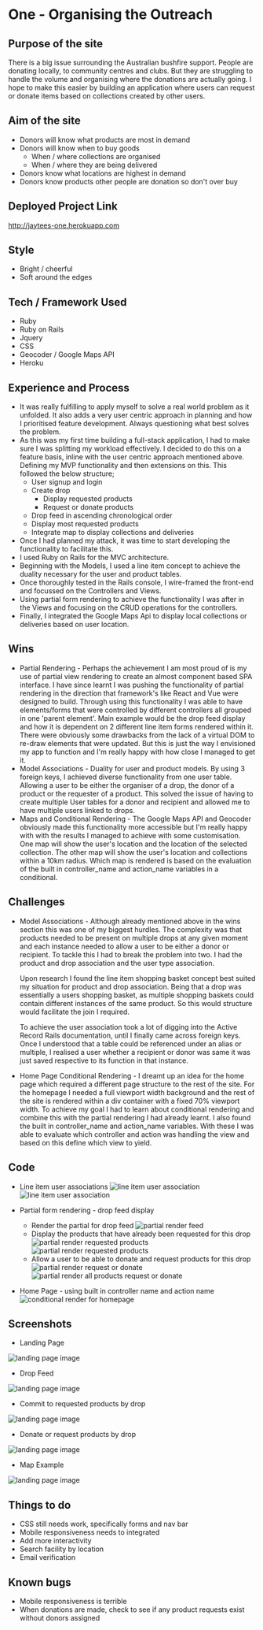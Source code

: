 # One - Organising the Outreach

## Purpose of the site

There is a big issue surrounding the Australian bushfire support. People are donating locally, to community centres and clubs. But they are struggling to handle the volume and organising where the donations are actually going. I hope to make this easier by building an application where users can request or donate items based on collections created by other users.

## Aim of the site

- Donors will know what products are most in demand
- Donors will know when to buy goods
  - When / where collections are organised
  - When / where they are being delivered
- Donors know what locations are highest in demand
- Donors know products other people are donation so don't over buy

## Deployed Project Link

http://jaytees-one.herokuapp.com

## Style

- Bright / cheerful
- Soft around the edges

## Tech / Framework Used

- Ruby
- Ruby on Rails
- Jquery
- CSS
- Geocoder / Google Maps API
- Heroku

## Experience and Process

- It was really fulfilling to apply myself to solve a real world problem as it unfolded. It also adds a very user centric approach in planning and how I prioritised feature development. Always questioning what best solves the problem.
- As this was my first time building a full-stack application, I had to make sure I was splitting my workload effectively. I decided to do this on a feature basis, inline with the user centric approach mentioned above. Defining my MVP functionality and then extensions on this. This followed the below structure;
  - User signup and login
  - Create drop
    - Display requested products
    - Request or donate products
  - Drop feed in ascending chronological order
  - Display most requested products
  - Integrate map to display collections and deliveries
- Once I had planned my attack, it was time to start developing the functionality to facilitate this.
- I used Ruby on Rails for the MVC architecture.
- Beginning with the Models, I used a line item concept to achieve the duality necessary for the user and product tables.
- Once thoroughly tested in the Rails console, I wire-framed the front-end and focussed on the Controllers and Views.
- Using partial form rendering to achieve the functionality I was after in the Views and focusing on the CRUD operations for the controllers.
- Finally, I integrated the Google Maps Api to display local collections or deliveries based on user location.

## Wins

- Partial Rendering - Perhaps the achievement I am most proud of is my use of partial view rendering to create an almost component based SPA interface. I have since learnt I was pushing the functionality of partial rendering in the direction that framework's like React and Vue were designed to build. Through using this functionality I was able to have elements/forms that were controlled by different controllers all grouped in one 'parent element'. Main example would be the drop feed display and how it is dependent on 2 different line item forms rendered within it. There were obviously some drawbacks from the lack of a virtual DOM to re-draw elements that were updated. But this is just the way I envisioned my app to function and I'm really happy with how close I managed to get it.
- Model Associations - Duality for user and product models. By using 3 foreign keys, I achieved diverse functionality from one user table. Allowing a user to be either the organiser of a drop, the donor of a product or the requester of a product. This solved the issue of having to create multiple User tables for a donor and recipient and allowed me to have multiple users linked to drops.
- Maps and Conditional Rendering - The Google Maps API and Geocoder obviously made this functionality more accessible but I'm really happy with with the results I managed to achieve with some customisation. One map will show the user's location and the location of the selected collection. The other map will show the user's location and collections within a 10km radius. Which map is rendered is based on the evaluation of the built in controller_name and action_name variables in a conditional.

## Challenges

- Model Associations - Although already mentioned above in the wins section this was one of my biggest hurdles. The complexity was that products needed to be present on multiple drops at any given moment and each instance needed to allow a user to be either a donor or recipient. To tackle this I had to break the problem into two. I had the product and drop association and the user type association.

  Upon research I found the line item shopping basket concept best suited my situation for product and drop association. Being that a drop was essentially a users shopping basket, as multiple shopping baskets could contain different instances of the same product. So this would structure would facilitate the join I required.

  To achieve the user association took a lot of digging into the Active Record Rails documentation, until I finally came across foreign keys. Once I understood that a table could be referenced under an alias or multiple, I realised a user whether a recipient or donor was same it was just saved respective to its function in that instance.

- Home Page Conditional Rendering - I dreamt up an idea for the home page which required a different page structure to the rest of the site. For the homepage I needed a full viewport width background and the rest of the site is rendered within a div container with a fixed 70% viewport width. To achieve my goal I had to learn about conditional rendering and combine this with the partial rendering I had already learnt. I also found the built in controller_name and action_name variables. With these I was able to evaluate which controller and action was handling the view and based on this define which view to yield.

## Code

- Line item user associations
  ![line item user association](app/assets/images/line-item-user-keys.png)
  ![line item user association](app/assets/images/line-item-user-keys2.png)

- Partial form rendering - drop feed display

  - Render the partial for drop feed
    ![partial render feed](app/assets/images/partial-render-feed2.png)
  - Display the products that have already been requested for this drop
    ![partial render requested products](app/assets/images/partial-render-feed3.png)
    ![partial render requested products](app/assets/images/partial-render-feed7.png)
  - Allow a user to be able to donate and request products for this drop
    ![partial render request or donate](app/assets/images/partial-render-feed4.png)
    ![partial render all products request or donate](app/assets/images/partial-render-feed6.png)

- Home Page - using built in controller name and action name
  ![conditional render for homepage](app/assets/images/homepage-conditional-rendering.png)

## Screenshots

- Landing Page

![landing page image](app/assets/images/screenshot-1.png)

- Drop Feed

![landing page image](app/assets/images/screenshot-2.png)

- Commit to requested products by drop

![landing page image](app/assets/images/screenshot-4.png)

- Donate or request products by drop

![landing page image](app/assets/images/screenshot-5.png)

- Map Example

![landing page image](app/assets/images/screenshot-3.png)

## Things to do

- CSS still needs work, specifically forms and nav bar
- Mobile responsiveness needs to integrated
- Add more interactivity
- Search facility by location
- Email verification

## Known bugs

- Mobile responsiveness is terrible
- When donations are made, check to see if any product requests exist without donors assigned
